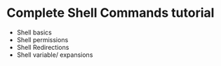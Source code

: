 # Complete Shell Commands tutorial

- Shell basics 
- Shell permissions
- Shell Redirections
- Shell variable/ expansions
